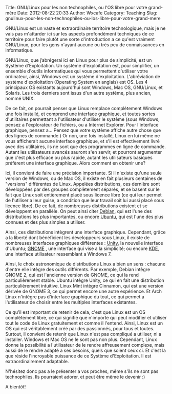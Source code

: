 Title: GNU/Linux pour les non technophiles, ou l'OS libre pour votre grand-mère
Date: 2012-08-22 20:33
Author: Wxcafe
Category: Teaching 
Slug: gnulinux-pour-les-non-technophiles-ou-los-libre-pour-votre-grand-mere

GNU/Linux est un vaste et extraordinaire territoire technologique, mais
je ne vais pas m'attarder ici sur les aspects profondément techniques de
ce territoire pour faire plutôt une sorte d'introduction a ce qu'est
vraiment GNU/Linux, pour les gens n'ayant aucune ou très peu de
connaissances en informatique.

GNU/Linux, que j’abrégerai ici en Linux pour plus de simplicité, est un
Système d'Exploitation. Un système d'exploitation est, pour simplifier,
un ensemble d'outils informatiques qui vous permettent d'utiliser votre
ordinateur, ainsi, Windows est un système d'exploitation. L'abréviation
de système d'exploitation (Operating System en anglais) est OS. Les 4
principaux OS existants aujourd'hui sont Windows, Mac OS, GNU/Linux, et
Solaris. Les trois derniers sont issus d'un autre système, plus ancien,
nommé UNIX.

De ce fait, on pourrait penser que Linux remplace complètement Windows
une fois installé, et comprend une interface graphique, et toutes sortes
d'utilitaires permettant a l'utilisateur d'utiliser le système (sous
Windows, pensez a l'explorateur de fichiers, ou a Internet Explorer.
Pour l'interface graphique, pensez a... Pensez que votre système affiche
autre chose que des lignes de commande.) Or non, une fois installé,
Linux en lui même ne vous afficherait aucune interface graphique, et
s'il est effectivement livré avec des utilitaires, ils ne sont que des
programmes en ligne de commande. Autant les utilisateurs avancés sauront
s'en servir, et pourront argumenter que c'est plus efficace ou plus
rapide, autant les utilisateurs basiques préfèrent une interface
graphique. Alors comment en obtenir une?

Ici, il convient de faire une précision importante. Si il n'existe
qu'une seule version de Windows, ou de Mac OS, il existe en fait
plusieurs centaines de "versions" différentes de Linux. Appelées
distributions, ces dernière sont développées par des groupes
complètement séparés, et se basent sur le fait que Linux soit
entièrement placé sous licence libre (ce qui leur permet de l'utiliser a
leur guise, a condition que leur travail soit lui aussi placé sous
licence libre). De ce fait, de nombreuses distributions existent et se
développent en parallèle. On peut ainsi citer [Debian][], qui est l'une
des distributions les plus importantes, ou encore [Ubuntu][], qui est
l'une des plus connues et des plus simples a utiliser.

Ainsi, ces distributions intègrent une interface graphique. Cependant,
grâce a la liberté dont bénéficient les développeurs sous Linux, il
existe de nombreuses interfaces graphiques différentes : [Unity][], la
nouvelle interface d'Ubuntu; [GNOME][] , une interface qui vise a la
simplicité; ou encore [KDE][], une interface utilisateur ressemblant a
Windows 7.

Ainsi, le choix astronomique de distributions Linux a bien un sens :
chacune d'entre elle intègre des outils différents. Par exemple, Debian
intègre GNOME 2, qui est l'ancienne version de GNOME, ce qui la rend
particulièrement stable. Ubuntu intègre Unity, ce qui en fait une
distribution particulièrement intuitive. Linux Mint intègre Cinnamon,
qui est une version dérivée de GNOME 3, ce qui permet encore une autre
expérience. Et Arch Linux n'intègre pas d'interface graphique du tout,
ce qui permet a l'utilisateur de choisir entre les multiples interfaces
existantes.

Ce qu'il est important de retenir de cela, c'est que Linux est un OS
complètement libre, ce qui signifie que n'importe qui peut modifier et
utiliser tout le code de Linux gratuitement et comme il l'entend. Ainsi,
Linux est un OS qui est véritablement créé par des passionnés, pour tous
et toutes. Surtout, il convient de retenir que Linux n'est pas compliqué
a utiliser, ni a installer. Windows et Mac OS ne le sont pas non plus.
Cependant, Linux donne la possibilité a l'utilisateur de le rendre
affreusement complexe, mais aussi de le rendre adapté a ses besoins,
quels que soient ceux ci. Et c'est la que réside l'incroyable puissance
de ce Système d'Exploitation. Il est extraordinairement adaptable.

N'hésitez donc pas a le présenter a vos proches, même s'ils ne sont pas
technophiles. Ils pourraient adorer, et peut être même le devenir :)

A bientôt!

  [Debian]: http://debian.org
  [Ubuntu]: http://ubuntu.com
  [Unity]: unity.ubuntu.com
  [GNOME]: gnome.org
  [KDE]: http://kde.org/
